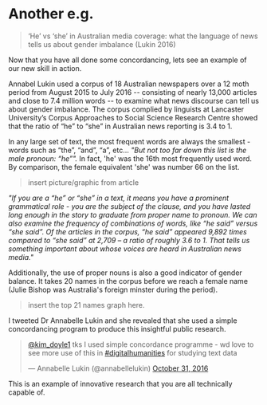 # Another e.g.


> ‘He’ vs ‘she’ in Australian media coverage: what the language of news tells us about gender imbalance (Lukin 2016)

Now that you have all done some concordancing, lets see an example of our new skill in action. 

Annabel Lukin used a corpus of 18 Australian newspapers over a 12 moth period from August 2015 to July 2016 -- consisting of nearly 13,000 articles and close to 7.4 million words -- to examine what news discourse can tell us about gender imbalance. The corpus complied by linguists at Lancaster University’s Corpus Approaches to Social Science Research Centre showed that the ratio of “he” to “she” in Australian news reporting is 3.4 to 1.

In any large set of text, the most frequent words are always the smallest - words such as “the”, “and”, “a”, etc... *"But not too far down this list is the male pronoun: “he”".* In fact, 'he' was the 16th most frequently used word. By comparison, the female equivalent 'she' was number 66 on the list.

> insert picture/graphic from article

*"If you are a “he” or “she” in a text, it means you have a prominent grammatical role - you are the subject of the clause, and you have lasted long enough in the story to graduate from proper name to pronoun.
We can also examine the frequency of combinations of words, like “he said” versus “she said”. Of the articles in the corpus, “he said” appeared 9,892 times compared to “she said” at 2,709 – a ratio of roughly 3.6 to 1. That tells us something important about whose voices are heard in Australian news media."*

Additionally, the use of proper nouns is also a good indicator of gender balance. It takes 20 names in the corpus before we reach a female name (Julie Bishop was Australia's foreign minster during the period).


> insert the top 21 names graph here.

I tweeted Dr Annabelle Lukin and she revealed that she used a simple concordancing program to produce this insightful public research.  

<blockquote class="twitter-tweet" data-lang="en"><p lang="en" dir="ltr"><a href="https://twitter.com/kim_doyle1">@kim_doyle1</a> tks I used simple concordance programme - wd love to see more use of this in <a href="https://twitter.com/hashtag/digitalhumanities?src=hash">#digitalhumanities</a> for studying text data</p>&mdash; Annabelle Lukin (@annabellelukin) <a href="https://twitter.com/annabellelukin/status/792952485816049664">October 31, 2016</a></blockquote>
<script async src="//platform.twitter.com/widgets.js" charset="utf-8"></script>

This is an example of innovative research that you are all technically capable of. 